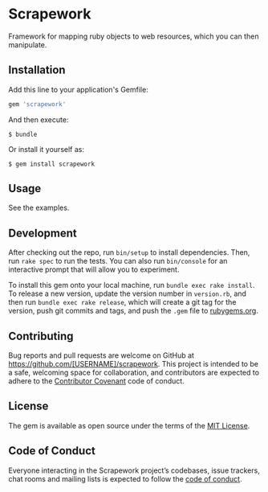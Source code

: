 # Scrapework

Framework for mapping ruby objects to web resources, which you can then manipulate.

## Installation

Add this line to your application's Gemfile:

```ruby
gem 'scrapework'
```

And then execute:

    $ bundle

Or install it yourself as:

    $ gem install scrapework

## Usage

See the examples.

## Development

After checking out the repo, run `bin/setup` to install dependencies. Then, run `rake spec` to run the tests. You can also run `bin/console` for an interactive prompt that will allow you to experiment.

To install this gem onto your local machine, run `bundle exec rake install`. To release a new version, update the version number in `version.rb`, and then run `bundle exec rake release`, which will create a git tag for the version, push git commits and tags, and push the `.gem` file to [rubygems.org](https://rubygems.org).

## Contributing

Bug reports and pull requests are welcome on GitHub at https://github.com/[USERNAME]/scrapework. This project is intended to be a safe, welcoming space for collaboration, and contributors are expected to adhere to the [Contributor Covenant](http://contributor-covenant.org) code of conduct.

## License

The gem is available as open source under the terms of the [MIT License](https://opensource.org/licenses/MIT).

## Code of Conduct

Everyone interacting in the Scrapework project’s codebases, issue trackers, chat rooms and mailing lists is expected to follow the [code of conduct](https://github.com/[USERNAME]/scrapework/blob/master/CODE_OF_CONDUCT.md).
